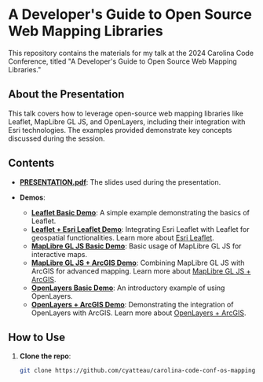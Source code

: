 # A Developer's Guide to Open Source Web Mapping Libraries

This repository contains the materials for my talk at the 2024 Carolina Code Conference, titled "A Developer's Guide to Open Source Web Mapping Libraries."

## About the Presentation
This talk covers how to leverage open-source web mapping libraries like Leaflet, MapLibre GL JS, and OpenLayers, including their integration with Esri technologies. The examples provided demonstrate key concepts discussed during the session.

## Contents

- **[PRESENTATION.pdf](https://github.com/cyatteau/carolina-code-conf-os-mapping/blob/main/PRESENTATION.pdf)**: The slides used during the presentation.
  
- **Demos**:
  - **[Leaflet Basic Demo](https://github.com/cyatteau/carolina-code-conf-os-mapping/blob/main/leaflet.html)**: A simple example demonstrating the basics of Leaflet.
  - **[Leaflet + Esri Leaflet Demo](https://github.com/cyatteau/carolina-code-conf-os-mapping/blob/main/esri-leaflet.html)**: Integrating Esri Leaflet with Leaflet for geospatial functionalities. Learn more about [Esri Leaflet](https://developers.arcgis.com/esri-leaflet/).
  - **[MapLibre GL JS Basic Demo](https://github.com/cyatteau/carolina-code-conf-os-mapping/blob/main/maplibre.html)**: Basic usage of MapLibre GL JS for interactive maps.
  - **[MapLibre GL JS + ArcGIS Demo](https://github.com/cyatteau/carolina-code-conf-os-mapping/blob/main/maplibre-arcgis.html)**: Combining MapLibre GL JS with ArcGIS for advanced mapping. Learn more about [MapLibre GL JS + ArcGIS](https://developers.arcgis.com/maplibre-gl-js/).
  - **[OpenLayers Basic Demo](https://github.com/cyatteau/carolina-code-conf-os-mapping/blob/main/openlayers.html)**: An introductory example of using OpenLayers.
  - **[OpenLayers + ArcGIS Demo](https://github.com/cyatteau/carolina-code-conf-os-mapping/blob/main/openlayers-arcgis.html)**: Demonstrating the integration of OpenLayers with ArcGIS. Learn more about [OpenLayers + ArcGIS](https://developers.arcgis.com/openlayers/).

## How to Use

1. **Clone the repo**:  
   ```bash
   git clone https://github.com/cyatteau/carolina-code-conf-os-mapping.git
